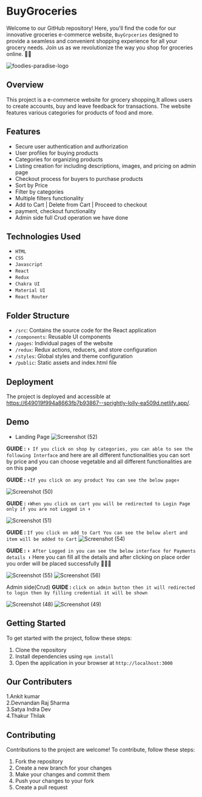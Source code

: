 # BuyGroceries
Welcome to our GitHub repository! Here, you'll find the code for our innovative groceries e-commerce website, `BuyGrpceries` designed to provide a seamless and convenient shopping experience for all your grocery needs. Join us as we revolutionize the way you shop for groceries online. 🚀🎯

![foodies-paradise-logo](https://github.com/ThilakSamplegithub/gorgeous-flight-7504/assets/112754841/97b1c45f-b9e1-4862-9763-8a1d7c168b33)


## Overview

This project is a  e-commerce website for grocery shopping,It allows users to create accounts, buy and leave feedback for transactions. The website features various categories for products of food and more.

## Features

- Secure user authentication and authorization
- User profiles for buying products
- Categories for organizing products
- Listing creation for including descriptions, images, and pricing on admin page
- Checkout process for buyers to purchase products
- Sort by Price
- Filter by categories
- Multiple filters functionality
- Add to Cart | Delete from Cart | Proceed to checkout
- payment, checkout functionality
- Admin side full Crud operation we have done

## Technologies Used

- `HTML`
- `CSS`
- `Javascript`
- `React`
- `Redux`
- `Chakra UI`
- `Material UI`
- `React Router`

## Folder Structure
- `/src`: Contains the source code for the React application
- `/components`: Reusable UI components
- `/pages`: Individual pages of the website
- `/redux`: Redux actions, reducers, and store configuration
- `/styles`: Global styles and theme configuration
- `/public`: Static assets and index.html file

## Deployment
The project is deployed and accessible at https://649019f994a8663fb7b93867--sprightly-lolly-ea509d.netlify.app/.
## Demo 
- Landing Page
![Screenshot (52)](https://github.com/ThilakSamplegithub/gorgeous-flight-7504/assets/112754841/93505113-ba5a-4d6a-a801-8ed0f0dae6db)

**GUIDE :** `⬇️ If you click on shop by categories, you can able to see the following Interface` and here are all different functionalities you can sort by price and you can choose vegetable and all different functionalities are on this page

**GUIDE :** `⬇️If you click on any product You can see the below page⬇️`

![Screenshot (50)](https://github.com/ThilakSamplegithub/gorgeous-flight-7504/assets/112754841/33f436de-69dc-46da-9c6e-4a9e5fc16690)



**GUIDE :** `⬇️When you click on cart you will be redirected to Login Page only if you are not Logged in ⬇️` 

![Screenshot (51)](https://github.com/ThilakSamplegithub/gorgeous-flight-7504/assets/112754841/905fad95-dc81-41cb-8486-d53f730dda6b)



**GUIDE :** `If you click on add to Cart You can see the below alert and item will be added to Cart`
![Screenshot (54)](https://github.com/ThilakSamplegithub/gorgeous-flight-7504/assets/112754841/c49ccf6b-528a-4d05-814b-19e36e9baaf3)








**GUIDE :** `⬇️ After Logged in you can see the below interface for Payments details ⬇️` Here you can fill all the details and  after clicking on place order you order will be placed successfully 🥳🥳🥳


![Screenshot (55)](https://github.com/ThilakSamplegithub/gorgeous-flight-7504/assets/112754841/47d13094-a240-4dcf-b5ce-3e8c8d89f713)
![Screenshot (56)](https://github.com/ThilakSamplegithub/gorgeous-flight-7504/assets/112754841/93182a42-48a0-4a24-a3d5-d5d75b5548ca)

Admin side(Crud)
**GUIDE :** `click on admin button then it will redirected to login then by filling credential it will be shown `

![Screenshot (48)](https://github.com/ThilakSamplegithub/gorgeous-flight-7504/assets/112754841/51ca6836-bbe9-4549-8125-41d42017a9a7)
![Screenshot (49)](https://github.com/ThilakSamplegithub/gorgeous-flight-7504/assets/112754841/4ea51b4a-5553-4e4f-a7f0-779894b696c8)





## Getting Started

To get started with the project, follow these steps:

1. Clone the repository
2. Install dependencies using `npm install`
3. Open the application in your browser at `http://localhost:3000`

## Our Contributers


1.Ankit kumar </br>
2.Devnandan Raj Sharma </br>
3.Satya Indra Dev </br>
4.Thakur Thilak </br>


## Contributing

Contributions to the project are welcome! To contribute, follow these steps:

1. Fork the repository
2. Create a new branch for your changes
3. Make your changes and commit them
4. Push your changes to your fork
5. Create a pull request




